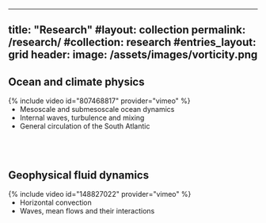   ---
title: "Research"
#layout: collection
permalink: /research/
#collection: research
#entries_layout: grid
header:
  image: /assets/images/vorticity.png
---

## Ocean and climate physics
<div style="width:500px; float: left">
    {% include video id="807468817" provider="vimeo" %}
</div>

- Mesoscale and submesoscale ocean dynamics
- Internal waves, turbulence and mixing
- General circulation of the South Atlantic

<br />
<br />

## Geophysical fluid dynamics
<div style="width:500px; float: left">
    {% include video id="148827022" provider="vimeo" %}
</div>

- Horizontal convection
- Waves, mean flows and their interactions





